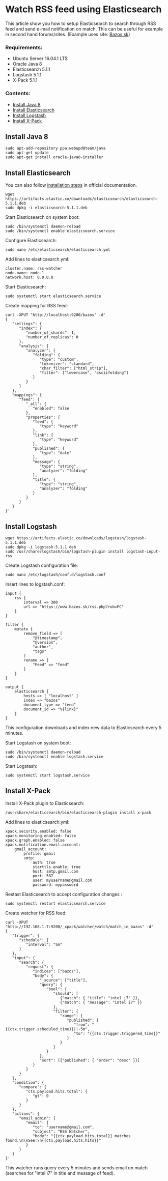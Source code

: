 # Watch RSS feed using Elasticsearch
This article show you how to setup Elasticsearch to search through RSS feed and send e-mail notification on match. This can be useful for example in second hand forums/sites. (Example uses site: [Bazos.sk](https://www.bazos.sk/))

### Requirements:
- Ubuntu Server 16.04.1 LTS
- Oracle Java 8
- Elasticsearch 5.1.1
- Logstash 5.1.1
- X-Pack 5.1.1

### Contents:
- [Install Java 8](#install-java-8)
- [Install Elasticsearch](#install-elasticsearch)
- [Install Logstash](#install-logstash)
- [Install X-Pack](#install-x-pack)

## Install Java 8
```
sudo apt-add-repository ppa:webupd8team/java
sudo apt-get update
sudo apt-get install oracle-java8-installer
```

## Install Elasticsearch
You can also follow [installation steps](https://www.elastic.co/guide/en/elasticsearch/reference/5.0/deb.html#install-deb) in official documentation.
```
wget https://artifacts.elastic.co/downloads/elasticsearch/elasticsearch-5.1.1.deb
sudo dpkg -i elasticsearch-5.1.1.deb
```
Start Elasticsearch on system boot:
```
sudo /bin/systemctl daemon-reload
sudo /bin/systemctl enable elasticsearch.service
```
Configure Elasticsearch:
```
sudo nano /etc/elasticsearch/elasticsearch.yml
```
Add lines to elasticsearch.yml:
```
cluster.name: rss-watcher
node.name: node-1
network.host: 0.0.0.0
```
Start Elasticsearch:
```
sudo systemctl start elasticsearch.service
```
Create mapping for RSS feed:
```
curl -XPUT "http://localhost:9200/bazos" -d'
{
   "settings": {
      "index": {
         "number_of_shards": 1,
         "number_of_replicas": 0
      },
      "analysis": {
         "analyzer": {
            "folding": {
               "type": "custom",
               "tokenizer": "standard",
               "char_filter": ["html_strip"],
               "filter": ["lowercase", "asciifolding"]
            }
         }
      }
   },
   "mappings": {
      "feed": {
         "_all": {
            "enabled": false
         },
         "properties": {
            "feed": {
               "type": "keyword"
            },
            "link": {
               "type": "keyword"
            },
            "published": {
               "type": "date"
            },
            "message": {
               "type": "string",
               "analyzer": "folding"
            },
            "title": {
               "type": "string",
               "analyzer": "folding"
            }
         }
      }
   }
}'
```

## Install Logstash
```
wget https://artifacts.elastic.co/downloads/logstash/logstash-5.1.1.deb
sudo dpkg -i logstash-5.1.1.deb
sudo /usr/share/logstash/bin/logstash-plugin install logstash-input-rss
```
Create Logstash configuration file:
```
sudo nano /etc/logstash/conf.d/logstash.conf
```
Insert lines to logstash.conf:
```
input {
	rss {
		interval => 300
		url => "https://www.bazos.sk/rss.php?rub=PC"
	}
}

filter {
	mutate {
		remove_field => [
			"@timestamp",
			"@version",
			"author",
			"tags"
		]
		rename => {
			"Feed" => "feed"
		}
	}
}

output {
	elasticsearch {
		hosts => [ "localhost" ]
		index => "bazos"
		document_type => "feed"
		document_id => "%{link}"
	}
}
```
This configuration downloads and index new data to Elasticsearch every 5 minutes.

Start Logstash on system boot:
```
sudo /bin/systemctl daemon-reload
sudo /bin/systemctl enable logstash.service
```
Start Logstash:
```
sudo systemctl start logstash.service
```

## Install X-Pack
Install X-Pack plugin to Elasticsearch:
```
/usr/share/elasticsearch/bin/elasticsearch-plugin install x-pack
```
Add lines to elasticsearch.yml:
```
xpack.security.enabled: false
xpack.monitoring.enabled: false
xpack.graph.enabled: false
xpack.notification.email.account:
    gmail_account:
        profile: gmail
        smtp:
            auth: true
            starttls.enable: true
            host: smtp.gmail.com
            port: 587
            user: myusername@gmail.com
            password: mypassword
```
Restast Elasticsearch to accept configuration changes :
```
sudo systemctl restart elasticsearch.service
```
Create watcher for RSS feed:
```
curl -XPUT "http://192.168.1.7:9200/_xpack/watcher/watch/match_in_bazos" -d'
{
   "trigger": {
      "schedule": {
         "interval": "5m"
      }
   },
   "input": {
      "search": {
         "request": {
            "indices": ["bazos"],
            "body": {
               "_source": ["title"],
               "query": {
                  "bool": {
                     "should": [
                        {"match": { "title": "intel i7" }},
                        {"match": { "message": "intel i7" }}
                     ],
                     "filter": {
                        "range": {
                           "published": {
                              "from": "{{ctx.trigger.scheduled_time}}||-5m",
                              "to": "{{ctx.trigger.triggered_time}}"
                           }
                        }
                     }
                  }
               },
               "sort": [{"published": { "order": "desc" }}]
            }
         }
      }
   },
   "condition": {
      "compare": {
         "ctx.payload.hits.total": {
            "gt": 0
         }
      }
   },
   "actions": {
      "email_admin": {
         "email": {
            "to": "username@gmail.com",
            "subject": "RSS Watcher",
            "body": "{{ctx.payload.hits.total}} matches found.\n\nSee:\n{{ctx.payload.hits.hits}}"
         }
      }
   }
}'
```
This watcher runs query every 5 minutes and sends email on match (searches for "intel i7" in title and message of feed).
